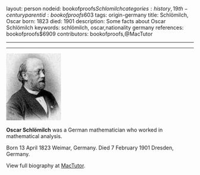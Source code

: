layout: person
nodeid: bookofproofs$Schlomilch
categories: history,19th-century
parentid: bookofproofs$603
tags: origin-germany
title: Schlömilch, Oscar
born: 1823
died: 1901
description: Some facts about Oscar Schlömilch
keywords: schlömilch, oscar,nationality germany
references: bookofproofs$6909
contributors: bookofproofs,@MacTutor

---


---

![Schlomilch.jpg](https://github.com/bookofproofs/bookofproofs.github.io/blob/main/_sources/_assets/images/portraits/Schlomilch.jpg?raw=true)

**Oscar Schlömilch**  was a German mathematician who worked in mathematical analysis.

Born 13 April 1823 Weimar, Germany. Died 7 February 1901 Dresden, Germany.


View full biography at [MacTutor](https://mathshistory.st-andrews.ac.uk/Biographies/Schlomilch/).